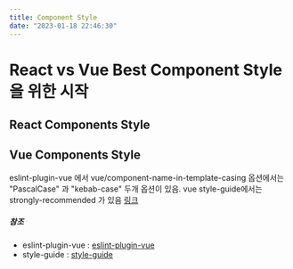 ```yaml
---
title: Component Style
date: "2023-01-18 22:46:30"
---
```


# React vs Vue Best Component Style을 위한 시작

## React Components Style

## Vue Components Style

eslint-plugin-vue 에서 vue/component-name-in-template-casing 옵션에서는 "PascalCase" 과 "kebab-case" 두개 옵션이 있음.
vue style-guide에서는 strongly-recommended 가 있음 [링크](https://vuejs.org/style-guide/rules-strongly-recommended.html#component-files)

##### 참조

- eslint-plugin-vue : [eslint-plugin-vue](https://eslint.vuejs.org/rules/component-name-in-template-casing.html)
- style-guide : [style-guide](https://vuejs.org/style-guide/)
